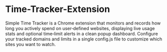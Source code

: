 # Time-Tracker-Extension


Simple Time Tracker is a Chrome extension that monitors and records how long you actively spend on user‐defined websites, displaying live usage stats and optional time‐limit alerts in a clean popup dashboard. Configure your tracked domains and limits in a single config.js file to customize which sites you want to watch.
